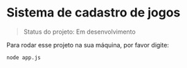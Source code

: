 <h1>Sistema de cadastro de jogos </h1>

> Status do projeto: Em desenvolvimento

Para rodar esse projeto na sua máquina, por favor digite:

```
node app.js

```
